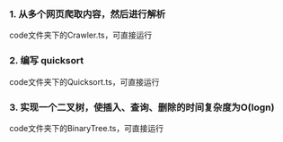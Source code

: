 

### 1. 从多个网页爬取内容，然后进行解析

code文件夹下的Crawler.ts，可直接运行

### 2. 编写 quicksort

code文件夹下的Quicksort.ts，可直接运行

### 3. 实现一个二叉树，使插入、查询、删除的时间复杂度为O(logn)

code文件夹下的BinaryTree.ts，可直接运行

